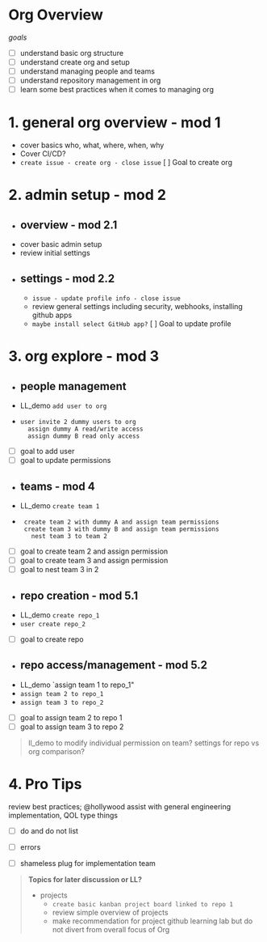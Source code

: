 # __Org Overview__
_goals_
- [ ] understand basic org structure
- [ ] understand create org and setup
- [ ] understand managing people and teams
- [ ] understand repository management in org
- [ ] learn some best practices when it comes to managing org

# 1. general org overview - mod 1
- cover basics who, what, where, when, why
- Cover CI/CD?
- `create issue - create org - close issue`
[ ] Goal to create org

# 2. admin setup - mod 2
- ## overview - mod 2.1
- cover basic admin setup
- review initial settings
- ## settings - mod 2.2
  - `issue - update profile info - close issue`
  - review general settings including security, webhooks, installing github apps
  - `maybe install select GitHub app?`
[ ] Goal to update profile

# 3. org explore - mod 3
- ## people management
- LL_demo `add user to org`
- 
    ```
    user invite 2 dummy users to org
      assign dummy A read/write access
      assign dummy B read only access
    ```
- [ ] goal to add user
- [ ] goal to update permissions

- ## teams - mod 4
- LL_demo `create team 1`
- 
     ```
      create team 2 with dummy A and assign team permissions
      create team 3 with dummy B and assign team permissions
        nest team 3 to team 2 
     ```
- [ ] goal to create team 2 and assign permission
- [ ] goal to create team 3 and assign permission
- [ ] goal to nest team 3 in 2

- ## repo creation - mod 5.1
- LL_demo 
`create repo_1`
- `user create repo_2`
- [ ] goal to create repo

- ## repo access/management - mod 5.2
- LL_demo `assign team 1 to repo_1"
- `assign team 2 to repo_1`
- `assign team 3 to repo_2`
- [ ] goal to assign team 2 to repo 1
- [ ] goal to assign team 3 to repo 2

> ll_demo to modify individual permission on team?
> settings for repo vs org comparison?

# 4. Pro Tips
review best practices; @hollywood assist with general engineering implementation, QOL type things 
  - [ ] do and do not list
  - [ ] errors
  - [ ] shameless plug for implementation team





> __Topics for later discussion or LL?__
> - projects
>   - `create basic kanban project board linked to repo 1`
>   - review simple overview of projects
>   - make recommendation for project github learning lab but do not divert from overall focus of Org
  




